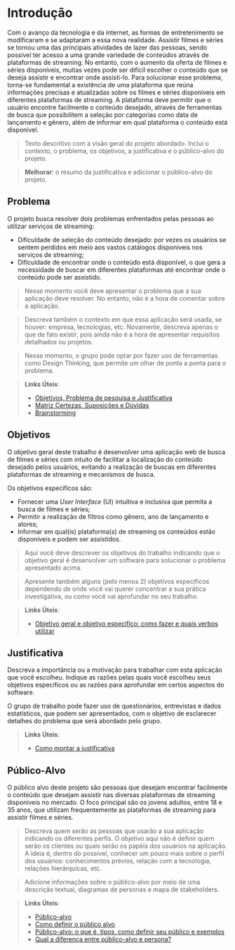 # Introdução

Com o avanço da tecnologia e da internet, as formas de entretenimento se modificaram e se adaptaram a essa nova realidade. Assistir filmes e séries se tornou uma das principais atividades de lazer das pessoas, sendo possível ter acesso a uma grande variedade de conteúdos através de plataformas de streaming. No entanto, com o aumento da oferta de filmes e séries disponíveis, muitas vezes pode ser difícil escolher o conteúdo que se deseja assistir e encontrar onde assisti-lo.
Para solucionar esse problema, torna-se fundamental a existência de uma plataforma que reúna informações precisas e atualizadas sobre os filmes e séries disponíveis em diferentes plataformas de streaming. A plataforma deve permitir que o usuário encontre facilmente o conteúdo desejado, através de ferramentas de busca que possibilitem a seleção por categorias como data de lançamento e gênero, além de informar em qual plataforma o conteúdo está disponível.



> Texto descritivo com a visão geral do projeto abordado. Inclui o contexto, o problema, os objetivos, a justificativa e o público-alvo do projeto.

> **Melhorar**: o resumo da justificativa e adicionar o público-alvo do projeto.

## Problema

O projeto busca resolver dois problemas enfrentados pelas pessoas ao utilizar serviços de streaming:
- Dificuldade de seleção do conteúdo desejado: por vezes os usuários se sentem perdidos em meio aos vastos catálogos disponíveis nos serviços de streaming;
- Dificuldade de encontrar onde o conteúdo está disponível, o que gera a necessidade de buscar em diferentes plataformas até encontrar onde o conteúdo pode ser assistido.



> Nesse momento você deve apresentar o problema que a sua aplicação deve  resolver. No entanto, não é a hora de comentar sobre a aplicação.

> Descreva também o contexto em que essa aplicação será usada, se  houver: empresa, tecnologias, etc. Novamente, descreva apenas o que de  fato existir, pois ainda não é a hora de apresentar requisitos  detalhados ou projetos.

> Nesse momento, o grupo pode optar por fazer uso  de ferramentas como Design Thinking, que permite um olhar de ponta a ponta para o problema.

> **Links Úteis**:
> - [Objetivos, Problema de pesquisa e Justificativa](https://medium.com/@versioparole/objetivos-problema-de-pesquisa-e-justificativa-c98c8233b9c3)
> - [Matriz Certezas, Suposições e Dúvidas](https://medium.com/educa%C3%A7%C3%A3o-fora-da-caixa/matriz-certezas-suposi%C3%A7%C3%B5es-e-d%C3%BAvidas-fa2263633655)
> - [Brainstorming](https://www.euax.com.br/2018/09/brainstorming/)

## Objetivos

O objetivo geral deste trabalho é desenvolver uma aplicação web de busca de filmes e séries com intuito de facilitar a localização do conteúdo desejado pelos usuários, evitando a realização de buscas em diferentes plataformas de streaming e mecanismos de busca.

Os objetivos específicos são:
- Fornecer uma *User Interface* (UI) intuitiva e inclusiva que permita a busca de filmes e séries;
- Permitir a realização de filtros como gênero, ano de lançamento e atores;
- Informar em qual(is) plataforma(s) de streaming os conteúdos estão disponíveis e podem ser assistidos.



> Aqui você deve descrever os objetivos do trabalho indicando que o objetivo geral é desenvolver um software para solucionar o problema apresentado acima. 

> Apresente também alguns (pelo menos 2) objetivos específicos dependendo de onde você vai querer concentrar a sua prática investigativa, ou como você vai aprofundar no seu trabalho.
 
> **Links Úteis**:
> - [Objetivo geral e objetivo específico: como fazer e quais verbos utilizar](https://blog.mettzer.com/diferenca-entre-objetivo-geral-e-objetivo-especifico/)

## Justificativa

Descreva a importância ou a motivação para trabalhar com esta aplicação que você escolheu. Indique as razões pelas quais você escolheu seus objetivos específicos ou as razões para aprofundar em certos aspectos do software.

O grupo de trabalho pode fazer uso de questionários, entrevistas e dados estatísticos, que podem ser apresentados, com o objetivo de esclarecer detalhes do problema que será abordado pelo grupo.

> **Links Úteis**:
> - [Como montar a justificativa](https://guiadamonografia.com.br/como-montar-justificativa-do-tcc/)

## Público-Alvo

O público alvo deste projeto são pessoas que desejam encontrar facilmente o conteúdo que desejam assistir nas diversas plataformas de streaming disponíveis no mercado. O foco principal são os jovens adultos, entre 18 e 35 anos, que utilizam frequentemente as plataformas de streaming para assistir filmes e séries.



> Descreva quem serão as pessoas que usarão a sua aplicação indicando os diferentes perfis. O objetivo aqui não é definir quem serão os clientes ou quais serão os papéis dos usuários na aplicação. A ideia é, dentro do possível, conhecer um pouco mais sobre o perfil dos usuários: conhecimentos prévios, relação com a tecnologia, relações hierárquicas, etc.

> Adicione informações sobre o público-alvo por meio de uma descrição textual, diagramas de personas e mapa de stakeholders.

> **Links Úteis**:
> - [Público-alvo](https://blog.hotmart.com/pt-br/publico-alvo/)
> - [Como definir o público alvo](https://exame.com/pme/5-dicas-essenciais-para-definir-o-publico-alvo-do-seu-negocio/)
> - [Público-alvo: o que é, tipos, como definir seu público e exemplos](https://klickpages.com.br/blog/publico-alvo-o-que-e/)
> - [Qual a diferença entre público-alvo e persona?](https://rockcontent.com/blog/diferenca-publico-alvo-e-persona/)
